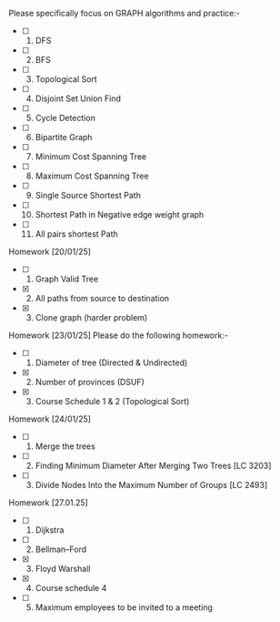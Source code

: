 Please specifically focus on GRAPH algorithms and practice:-
- [ ] 1. DFS
- [ ] 2. BFS
- [ ] 3. Topological Sort
- [ ] 4. Disjoint Set Union Find
- [ ] 5. Cycle Detection
- [ ] 6. Bipartite Graph
- [ ] 7. Minimum Cost Spanning Tree
- [ ] 8. Maximum Cost Spanning Tree
- [ ] 9. Single Source Shortest Path
- [ ] 10. Shortest Path in Negative edge weight graph
- [ ] 11. All pairs shortest Path

Homework [20/01/25]

- [ ] 1. Graph Valid Tree
- [x] 2. All paths from source to destination
- [x] 3. Clone graph (harder problem)

Homework [23/01/25]
Please do the following homework:-

- [ ] 1. Diameter of tree (Directed & Undirected)
- [x] 2. ⁠Number of provinces (DSUF)
- [x] 3. ⁠Course Schedule 1 & 2 (Topological Sort)

Homework [24/01/25]

- [ ] 1. Merge the trees
- [ ] 2. Finding Minimum Diameter After Merging Two Trees [LC 3203]
- [ ] 3. Divide Nodes Into the Maximum Number of Groups [LC 2493]

Homework [27.01.25]


- [ ] 1. Dijkstra
- [ ] 2. Bellman–Ford 
- [x] 3. Floyd Warshall
- [x] 4. Course schedule 4
- [ ] 5. Maximum employees to be invited to a meeting